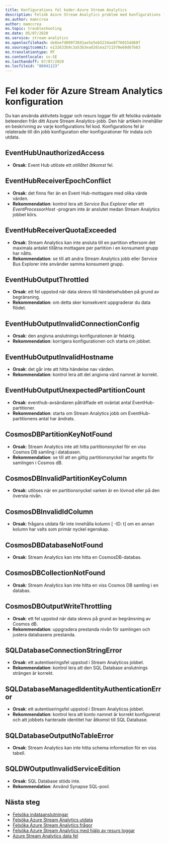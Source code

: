 ```yaml
---
title: Konfigurations fel koder-Azure Stream Analytics
description: Felsök Azure Stream Analytics problem med konfigurations fel koder.
ms.author: mamccrea
author: mamccrea
ms.topic: troubleshooting
ms.date: 05/07/2020
ms.service: stream-analytics
ms.openlocfilehash: de8eefd099f3691ae5e5eb5234ae8f76015dd68f
ms.sourcegitcommit: e132633b9c3a53b3ead101ea2711570e60d67b83
ms.translationtype: MT
ms.contentlocale: sv-SE
ms.lasthandoff: 07/07/2020
ms.locfileid: "86041123"
---
```

# <a name="azure-stream-analytics-configuration-error-codes"></a>Fel koder för Azure Stream Analytics konfiguration

Du kan använda aktivitets loggar och resurs loggar för att felsöka oväntade beteenden från ditt Azure Stream Analytics-jobb. Den här artikeln innehåller en beskrivning av varje konfigurations fel kod. Konfigurations fel är relaterade till din jobb konfiguration eller konfigurationer för indata och utdata.

## <a name="eventhubunauthorizedaccess"></a>EventHubUnauthorizedAccess

* **Orsak**: Event Hub utlöste ett *otillåtet åtkomst* fel.

## <a name="eventhubreceiverepochconflict"></a>EventHubReceiverEpochConflict

* **Orsak**: det finns fler än en Event Hub-mottagare med olika värde värden.
* **Rekommendation**: kontrol lera att *Service Bus Explorer* eller ett *EventProcessorHost* -program inte är anslutet medan Stream Analytics jobbet körs.

## <a name="eventhubreceiverquotaexceeded"></a>EventHubReceiverQuotaExceeded

* **Orsak**: Stream Analytics kan inte ansluta till en partition eftersom det maximala antalet tillåtna mottagare per partition i en konsument grupp har nåtts.
* **Rekommendation**: se till att andra Stream Analytics jobb eller Service Bus Explorer inte använder samma konsument grupp.

## <a name="eventhuboutputthrottled"></a>EventHubOutputThrottled

* **Orsak**: ett fel uppstod när data skrevs till händelsehubben på grund av begränsning.
* **Rekommendation**: om detta sker konsekvent uppgraderar du data flödet.

## <a name="eventhuboutputinvalidconnectionconfig"></a>EventHubOutputInvalidConnectionConfig

* **Orsak**: den angivna anslutnings konfigurationen är felaktig.
* **Rekommendation**: korrigera konfigurationen och starta om jobbet.

## <a name="eventhuboutputinvalidhostname"></a>EventHubOutputInvalidHostname

* **Orsak**: det går inte att hitta händelse nav värden.
* **Rekommendation**: kontrol lera att det angivna värd namnet är korrekt.

## <a name="eventhuboutputunexpectedpartitioncount"></a>EventHubOutputUnexpectedPartitionCount

* **Orsak**: eventhub-avsändaren påträffade ett oväntat antal EventHub-partitioner.
* **Rekommendation**: starta om Stream Analytics jobb om EventHub-partitionens antal har ändrats.

## <a name="cosmosdbpartitionkeynotfound"></a>CosmosDBPartitionKeyNotFound

* **Orsak**: Stream Analytics inte att hitta partitionsnyckel för en viss Cosmos DB samling i databasen.
* **Rekommendation**: se till att en giltig partitionsnyckel har angetts för samlingen i Cosmos dB.

## <a name="cosmosdbinvalidpartitionkeycolumn"></a>CosmosDBInvalidPartitionKeyColumn

* **Orsak**: utlöses när en partitionsnyckel varken är en lövnod eller på den översta nivån.

## <a name="cosmosdbinvalididcolumn"></a>CosmosDBInvalidIdColumn

* **Orsak**: frågans utdata får inte innehålla kolumn \[ -ID: t] om en annan kolumn har valts som primär nyckel egenskap.

## <a name="cosmosdbdatabasenotfound"></a>CosmosDBDatabaseNotFound

* **Orsak**: Stream Analytics kan inte hitta en CosmosDB-databas.

## <a name="cosmosdbcollectionnotfound"></a>CosmosDBCollectionNotFound

* **Orsak**: Stream Analytics kan inte hitta en viss Cosmos DB samling i en databas.

## <a name="cosmosdboutputwritethrottling"></a>CosmosDBOutputWriteThrottling

* **Orsak**: ett fel uppstod när data skrevs på grund av begränsning av Cosmos dB.
* **Rekommendation**: uppgradera prestanda nivån för samlingen och justera databasens prestanda.

## <a name="sqldatabaseconnectionstringerror"></a>SQLDatabaseConnectionStringError

* **Orsak**: ett autentiseringsfel uppstod i Stream Analyticss jobbet.
* **Rekommendation**: kontrol lera att den SQL Database anslutnings strängen är korrekt.

## <a name="sqldatabasemanagedidentityauthenticationerror"></a>SQLDatabaseManagedIdentityAuthenticationError

* **Orsak**: ett autentiseringsfel uppstod i Stream Analyticss jobbet. 
* **Rekommendation**: kontrol lera att konto namnet är korrekt konfigurerat och att jobbets hanterade identitet har åtkomst till SQL Database.

## <a name="sqldatabaseoutputnotableerror"></a>SQLDatabaseOutputNoTableError

* **Orsak**: Stream Analytics kan inte hitta schema information för en viss tabell.

## <a name="sqldwoutputinvalidserviceedition"></a>SQLDWOutputInvalidServiceEdition

* **Orsak**: SQL Database stöds inte.
* **Rekommendation**: Använd Synapse SQL-pool.

## <a name="next-steps"></a>Nästa steg

* [Felsöka indataanslutningar](stream-analytics-troubleshoot-input.md)
* [Felsöka Azure Stream Analytics utdata](stream-analytics-troubleshoot-output.md)
* [Felsöka Azure Stream Analytics frågor](stream-analytics-troubleshoot-query.md)
* [Felsöka Azure Stream Analytics med hjälp av resurs loggar](stream-analytics-job-diagnostic-logs.md)
* [Azure Stream Analytics data fel](data-errors.md)
